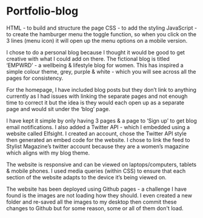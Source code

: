 # Portfolio-blog
HTML - to build and structure the page
CSS - to add the styling
JavaScript - to create the hamburger menu the toggle function, so when you click on the 3 lines (menu icon) it will open up the menu options on a mobile version.

I chose to do a personal blog because I thought it would be good to get creative with what I could add on there. The fictional blog is titled ‘EMPWRD’ - a wellbeing & lifestyle blog for women. This has inspired a simple colour theme, grey, purple & white - which you will see across all the pages for consistency.

For the homepage, I have included blog posts but they don’t link to anything currently as I had issues with linking the separate pages and not enough time to correct it but the idea is they would each open up as a separate page and would sit under the ‘blog’ page.

I have kept it simple by only having 3 pages & a page to ‘Sign up’ to get blog email notifications.
I also added a Twitter API - which I embedded using a website called Elfsight. I created an account, chose the Twitter API style then generated an embed code for the website. I chose to link the feed to Stylist Magazine’s twitter account because they are a women’s magazine which aligns with my blog theme.

The website is responsive and can be viewed on laptops/computers, tablets & mobile phones. I used media queries (within CSS) to ensure that each section of the website adapts to the device it’s being viewed on.

The website has been deployed using Github pages - a challenge I have found is the images are not loading how they should. I even created a new folder and re-saved all the images to my desktop then commit these changes to Github but for some reason, some or all of them don't load. 
